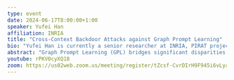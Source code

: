 ```yaml
---
type: event
date: 2024-06-17T8:00:00+1:00
speaker: Yufei Han
affiliation: INRIA
title: "Cross-Context Backdoor Attacks against Graph Prompt Learning"
bio: "Yufei Han is currently a senior researcher at INRIA, PIRAT project team. He is focusing on two topics: 1) adversarial attack and defense of AI techniques and 2) AI-boosted cyber security applications, such as AI-based malware classification. Yufei has over 30 peer-reviewed research publications on top venues and journals of AI and security research, such as ICML, ICLR, AAAI, KDD, ACM CCS, IEEE SP Oakland, Usenix Security and IEEE TDSC. Besides, Yufei also has 15 US patents granted. "
abstract: "Graph Prompt Learning (GPL) bridges significant disparities between pretraining and downstream applications to alleviate the knowledge transfer bottleneck in real-world graph learning. While GPL offers superior effectiveness in graph knowledge transfer and computational efficiency, the security risks posed by backdoor poisoning effects embedded in pretrained models remain largely unexplored. Our study provides a comprehensive analysis of GPL's vulnerability to backdoor attacks. We introduce CrossBA, the first cross-context backdoor attack against GPL, which manipulates only the pretraining phase without requiring knowledge of downstream applications. Our investigation reveals both theoretically and empirically that tuning trigger graphs, combined with prompt transformations, can seamlessly transfer the backdoor threat from pretrained encoders to downstream applications. Through extensive experiments involving 3 representative GPL methods across 5 distinct cross-context scenarios and 5 benchmark datasets of node and graph classification tasks, we demonstrate that CrossBA consistently achieves high attack success rates while preserving the functionality of downstream applications over clean input. We also explore potential countermeasures against CrossBA and conclude that current defenses are insufficient to mitigate CrossBA. Our study highlights the persistent backdoor threats to GPL systems, raising trustworthiness concerns in the practices of GPL techniques."
youtube: rPKV0cyXQ18
zoom: https://us02web.zoom.us/meeting/register/tZcsf-CvrDIrH9F945i6vLyaW_VXPdyJ87EH
---
```

